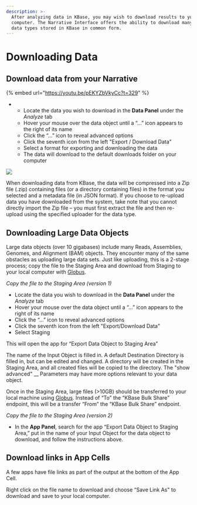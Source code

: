 ```yaml
---
description: >-
  After analyzing data in KBase, you may wish to download results to your local
  computer. The Narrative Interface offers the ability to download many of the
  data types stored in KBase in common form.
---
```


# Downloading Data

## **Download data from your Narrative**

{% embed url="https://youtu.be/pEKYZbVkyCc?t=329" %}

*
  * Locate the data you wish to download in the **Data Panel** under the _Analyze_ tab
  * Hover your mouse over the data object until a “…” icon appears to the right of its name
  * Click the “…” icon to reveal advanced options
  * Click the seventh icon from the left "Export / Download Data"
  * Select a format for exporting and downloading the data
  * The data will download to the default downloads folder on your computer

![](../../.gitbook/assets/datapanel\_downloadicon.png)

When downloading data from KBase, the data will be compressed into a Zip file (.zip) containing files (or a directory containing files) in the format you selected and a metadata file (in JSON format). If you choose to re-upload data you have downloaded from the system, take note that you cannot directly import the Zip file – you must first extract the file and then re-upload using the specified uploader for the data type.

## **Downloading Large Data Objects**

Large data objects (over 10 gigabases) include many Reads, Assemblies, Genomes, and Alignment (BAM) objects. They encounter many of the same obstacles as uploading large data sets. Just like uploading, this is a 2-stage process; copy the file to the Staging Area and download from Staging to your local computer with [Globus](../globus.md).

_Copy the file to the Staging Area (version 1)_

* Locate the data you wish to download in the **Data Panel** under the _Analyze_ tab
* Hover your mouse over the data object until a “…” icon appears to the right of its name
* Click the “…” icon to reveal advanced options
* Click the seventh icon from the left "Export/Download Data"
* Select Staging

This will open the app for “Export Data Object to Staging Area”

The name of the Input Object is filled in. A default Destination Directory is filled in, but can be edited and changed. A directory will be created in the Staging Area, and all created files will be copied to the directory. The "show advanced" __ Parameters may have more options relevant to your data object.

Once in the Staging Area, large files (>10GB) should be transferred to your local machine using [Globus](../globus.md). Instead of “To” the “KBase Bulk Share” endpoint, this will be a transfer “From” the “KBase Bulk Share” endpoint.

_Copy the file to the Staging Area (version 2)_

* In the **App Panel**, search for the app “Export Data Object to Staging Area,” put in the name of your Input Object for the data object to download, and follow the instructions above.

## **Download links in App Cells**

A few apps have file links as part of the output at the bottom of the App Cell.

Right click on the file name to download and choose “Save Link As" to download and save to your local computer.&#x20;
